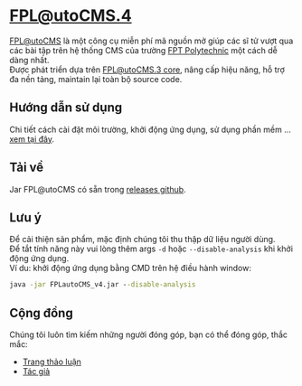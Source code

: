 # FPL@utoCMS.4

[FPL@utoCMS](https://github.com/PhamHuyThien/fpl-auto-cms-4) là một công cụ miễn phí mã nguồn mở giúp các sĩ tử vượt qua
các bài tập trên hệ thống CMS của trường [FPT Polytechnic](https://caodang.fpt.edu.vn/) một cách dễ dàng nhất.  
Được phát triển dựa trên [FPL@utoCMS.3 core](https://github.com/PhamHuyThien/fpl-auto-cms), nâng cấp hiệu năng, hỗ trợ
đa nền tảng, maintain lại toàn bộ source code.

## Hướng dẫn sử dụng

Chi tiết cách cài đặt môi trường, khởi động ứng dụng, sử dụng phần mềm
... [xem tại đây](https://www.youtube.com/watch?v=kJQZ7rn1YXg).

## Tải về

Jar FPL@utoCMS có sẵn trong [releases github](https://github.com/PhamHuyThien/fpl-auto-cms-4/releases).

## Lưu ý

Để cải thiện sản phẩm, mặc định chúng tôi thu thập dữ liệu người dùng.  
Để tắt tính năng này vui lòng thêm args `-d` hoặc `--disable-analysis` khi khởi động ứng dụng.  
Ví du: khởi động ứng dụng bằng CMD trên hệ điều hành window:

```cmd
java -jar FPLautoCMS_v4.jar --disable-analysis
```

## Cộng đồng

Chúng tôi luôn tìm kiếm những người đóng góp, bạn có thể đóng góp, thắc mắc:

- [Trang thảo luận](https://www.facebook.com/210874576940463)
- [Tác giả](https://fb.com/thiendz.systemerror)